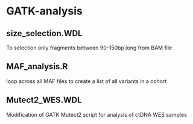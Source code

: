 # GATK-analysis

## size_selection.WDL
To selection only fragments between 90-150bp long from BAM file

## MAF_analysis.R
loop across all MAF files to create a list of all variants in a cohort


## Mutect2_WES.WDL
Modification of GATK Mutect2 script for analysis of ctDNA WES samples
